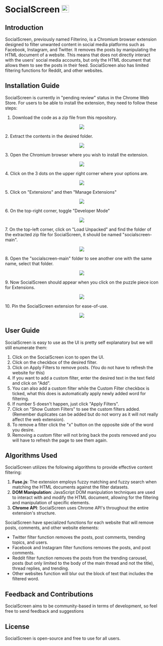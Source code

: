 # SocialScreen <img src="src/icons/48.png" alt="socialscreen logo" height="24" width="24">


## Introduction
SocialScreen, previously named Filterino, is a Chromium browser extension designed to filter unwanted content in social media platforms such as Facebook, Instagram, and Twitter. It removes the posts by manipulating the HTML document of a website. This means that does not directly interact with the users' social media accounts, but only the HTML document that allows them to see the posts in their feed. SocialScreen also has limited filtering functions for Reddit, and other websites.


## Installation Guide
SocialScreen is currently in "pending review" status in the Chrome Web Store. 
For users to be able to install the extension, they need to follow these steps:

1. Download the code as a zip file from this repository. 
<p align = "center"> <img src="src/installation guide/1.jpg"> </p>
2. Extract the contents in the desired folder.
<p align = "center"> <img src="src/installation guide/2.jpg"> </p>
3. Open the Chromium browser where you wish to install the extension.
<p align = "center"> <img src="src/installation guide/3.jpg"> </p>
4. Click on the 3 dots on the upper right corner where your options are. 
<p align = "center"> <img src="src/installation guide/4.jpg"> </p>
5. Click on "Extensions" and then "Manage Extensions"
<p align = "center"> <img src="src/installation guide/5.jpg"> </p>
6. On the top-right corner, toggle "Developer Mode"
<p align = "center"> <img src="src/installation guide/6.jpg"> </p>
7. On the top-left corner, click on "Load Unpacked" and find the folder of the extracted zip file for SocialScreen, it should be named "socialscreen-main".
<p align = "center"> <img src="src/installation guide/7.jpg"> </p>
8. Open the "socialscreen-main" folder to see another one with the same name, select that folder.
<p align = "center"> <img src="src/installation guide/8.jpg"> </p>
9. Now SocialScreen should appear when you click on the puzzle piece icon for Extensions.
<p align = "center"> <img src="src/installation guide/9.jpg"> </p>
10. Pin the SocialScreen extension for ease-of-use.
<p align = "center"> <img src="src/installation guide/10.jpg"> </p>


## User Guide
SocialScreen is easy to use as the UI is pretty self explanatory but we will still enumerate them: 
1. Click on the SocialScreen icon to open the UI.
2. Click on the checkbox of the desired filter.
3. Click on Apply Filters to remove posts. (You do not have to refresh the website for this)
4. If you want to add a custom filter, enter the desired text in the text field and click on "Add".
5. You can also add a custom filter while the Custom Filter checkbox is ticked, what this does is automatically apply newly added word for filtering.
6. If number 5 doesn't happen, just click "Apply Filters".
7. Click on "Show Custom Filters" to see the custom filters added. (Remember duplicates can be added but do not worry as it will not really affect the web extension).
8. To remove a filter click the "x" button on the opposite side of the word you desire.
9. Removing a custom filter will not bring back the posts removed and you will have to refresh the page to see them again. 


## Algorithms Used
SocialScreen utilizes the following algorithms to provide effective content filtering:

1. **Fuse.js**: The extension employs fuzzy matching and fuzzy search when matching the HTML documents against the filter datasets.
2. **DOM Manipulation**: JavaScript DOM manipulation techniques are used to interact with and modify the HTML document, allowing for the filtering and manipulation of specific elements.
3. **Chrome API**: SocialScreen uses Chrome API's throughout the entire extension's structure.

SocialScreen have specialized functions for each website that will remove posts, comments, and other website elements:
* Twitter filter function removes the posts, post comments, trending topics, and users. 
* Facebook and Instagram filter functions removes the posts, and post comments.
* Reddit filter function removes the posts from the trending carousel, posts (but only limited to the body of the main thread and not the title), thread replies, and trending.
* Other websites function will blur out the block of text that includes the filtered word.


## Feedback and Contributions
SocialScreen aims to be community-based in terms of development, so feel free to send feedback and suggestions 


## License
SocialScreen is open-source and free to use for all users.
